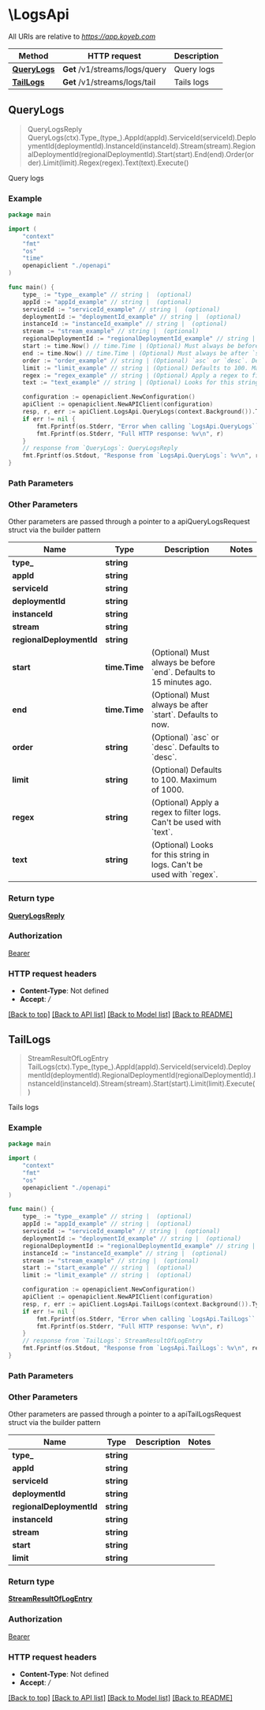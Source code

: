 # \LogsApi

All URIs are relative to *https://app.koyeb.com*

Method | HTTP request | Description
------------- | ------------- | -------------
[**QueryLogs**](LogsApi.md#QueryLogs) | **Get** /v1/streams/logs/query | Query logs
[**TailLogs**](LogsApi.md#TailLogs) | **Get** /v1/streams/logs/tail | Tails logs



## QueryLogs

> QueryLogsReply QueryLogs(ctx).Type_(type_).AppId(appId).ServiceId(serviceId).DeploymentId(deploymentId).InstanceId(instanceId).Stream(stream).RegionalDeploymentId(regionalDeploymentId).Start(start).End(end).Order(order).Limit(limit).Regex(regex).Text(text).Execute()

Query logs

### Example

```go
package main

import (
    "context"
    "fmt"
    "os"
    "time"
    openapiclient "./openapi"
)

func main() {
    type_ := "type__example" // string |  (optional)
    appId := "appId_example" // string |  (optional)
    serviceId := "serviceId_example" // string |  (optional)
    deploymentId := "deploymentId_example" // string |  (optional)
    instanceId := "instanceId_example" // string |  (optional)
    stream := "stream_example" // string |  (optional)
    regionalDeploymentId := "regionalDeploymentId_example" // string |  (optional)
    start := time.Now() // time.Time | (Optional) Must always be before `end`. Defaults to 15 minutes ago. (optional)
    end := time.Now() // time.Time | (Optional) Must always be after `start`. Defaults to now. (optional)
    order := "order_example" // string | (Optional) `asc` or `desc`. Defaults to `desc`. (optional)
    limit := "limit_example" // string | (Optional) Defaults to 100. Maximum of 1000. (optional)
    regex := "regex_example" // string | (Optional) Apply a regex to filter logs. Can't be used with `text`. (optional)
    text := "text_example" // string | (Optional) Looks for this string in logs. Can't be used with `regex`. (optional)

    configuration := openapiclient.NewConfiguration()
    apiClient := openapiclient.NewAPIClient(configuration)
    resp, r, err := apiClient.LogsApi.QueryLogs(context.Background()).Type_(type_).AppId(appId).ServiceId(serviceId).DeploymentId(deploymentId).InstanceId(instanceId).Stream(stream).RegionalDeploymentId(regionalDeploymentId).Start(start).End(end).Order(order).Limit(limit).Regex(regex).Text(text).Execute()
    if err != nil {
        fmt.Fprintf(os.Stderr, "Error when calling `LogsApi.QueryLogs``: %v\n", err)
        fmt.Fprintf(os.Stderr, "Full HTTP response: %v\n", r)
    }
    // response from `QueryLogs`: QueryLogsReply
    fmt.Fprintf(os.Stdout, "Response from `LogsApi.QueryLogs`: %v\n", resp)
}
```

### Path Parameters



### Other Parameters

Other parameters are passed through a pointer to a apiQueryLogsRequest struct via the builder pattern


Name | Type | Description  | Notes
------------- | ------------- | ------------- | -------------
 **type_** | **string** |  | 
 **appId** | **string** |  | 
 **serviceId** | **string** |  | 
 **deploymentId** | **string** |  | 
 **instanceId** | **string** |  | 
 **stream** | **string** |  | 
 **regionalDeploymentId** | **string** |  | 
 **start** | **time.Time** | (Optional) Must always be before &#x60;end&#x60;. Defaults to 15 minutes ago. | 
 **end** | **time.Time** | (Optional) Must always be after &#x60;start&#x60;. Defaults to now. | 
 **order** | **string** | (Optional) &#x60;asc&#x60; or &#x60;desc&#x60;. Defaults to &#x60;desc&#x60;. | 
 **limit** | **string** | (Optional) Defaults to 100. Maximum of 1000. | 
 **regex** | **string** | (Optional) Apply a regex to filter logs. Can&#39;t be used with &#x60;text&#x60;. | 
 **text** | **string** | (Optional) Looks for this string in logs. Can&#39;t be used with &#x60;regex&#x60;. | 

### Return type

[**QueryLogsReply**](QueryLogsReply.md)

### Authorization

[Bearer](../README.md#Bearer)

### HTTP request headers

- **Content-Type**: Not defined
- **Accept**: */*

[[Back to top]](#) [[Back to API list]](../README.md#documentation-for-api-endpoints)
[[Back to Model list]](../README.md#documentation-for-models)
[[Back to README]](../README.md)


## TailLogs

> StreamResultOfLogEntry TailLogs(ctx).Type_(type_).AppId(appId).ServiceId(serviceId).DeploymentId(deploymentId).RegionalDeploymentId(regionalDeploymentId).InstanceId(instanceId).Stream(stream).Start(start).Limit(limit).Execute()

Tails logs

### Example

```go
package main

import (
    "context"
    "fmt"
    "os"
    openapiclient "./openapi"
)

func main() {
    type_ := "type__example" // string |  (optional)
    appId := "appId_example" // string |  (optional)
    serviceId := "serviceId_example" // string |  (optional)
    deploymentId := "deploymentId_example" // string |  (optional)
    regionalDeploymentId := "regionalDeploymentId_example" // string |  (optional)
    instanceId := "instanceId_example" // string |  (optional)
    stream := "stream_example" // string |  (optional)
    start := "start_example" // string |  (optional)
    limit := "limit_example" // string |  (optional)

    configuration := openapiclient.NewConfiguration()
    apiClient := openapiclient.NewAPIClient(configuration)
    resp, r, err := apiClient.LogsApi.TailLogs(context.Background()).Type_(type_).AppId(appId).ServiceId(serviceId).DeploymentId(deploymentId).RegionalDeploymentId(regionalDeploymentId).InstanceId(instanceId).Stream(stream).Start(start).Limit(limit).Execute()
    if err != nil {
        fmt.Fprintf(os.Stderr, "Error when calling `LogsApi.TailLogs``: %v\n", err)
        fmt.Fprintf(os.Stderr, "Full HTTP response: %v\n", r)
    }
    // response from `TailLogs`: StreamResultOfLogEntry
    fmt.Fprintf(os.Stdout, "Response from `LogsApi.TailLogs`: %v\n", resp)
}
```

### Path Parameters



### Other Parameters

Other parameters are passed through a pointer to a apiTailLogsRequest struct via the builder pattern


Name | Type | Description  | Notes
------------- | ------------- | ------------- | -------------
 **type_** | **string** |  | 
 **appId** | **string** |  | 
 **serviceId** | **string** |  | 
 **deploymentId** | **string** |  | 
 **regionalDeploymentId** | **string** |  | 
 **instanceId** | **string** |  | 
 **stream** | **string** |  | 
 **start** | **string** |  | 
 **limit** | **string** |  | 

### Return type

[**StreamResultOfLogEntry**](StreamResultOfLogEntry.md)

### Authorization

[Bearer](../README.md#Bearer)

### HTTP request headers

- **Content-Type**: Not defined
- **Accept**: */*

[[Back to top]](#) [[Back to API list]](../README.md#documentation-for-api-endpoints)
[[Back to Model list]](../README.md#documentation-for-models)
[[Back to README]](../README.md)

